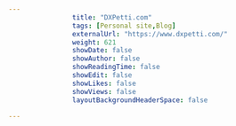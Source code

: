 ---
                title: "DXPetti.com"
                tags: [Personal site,Blog]
                externalUrl: "https://www.dxpetti.com/"
                weight: 621
                showDate: false
                showAuthor: false
                showReadingTime: false
                showEdit: false
                showLikes: false
                showViews: false
                layoutBackgroundHeaderSpace: false
                ---
